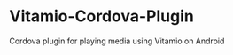Vitamio-Cordova-Plugin
======================

Cordova plugin for playing media using Vitamio on Android
